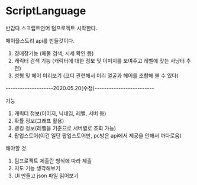 # ScriptLanguage
 
반갑다 스크립트언어 텀프로젝트 시작한다.

메이플스토리 api를 만들것이다.

1. 경매장기능 (매물 검색, 시세 확인 등)
2. 캐릭터 검색 기능 (캐릭터에 대한 정보 및 이미지를 보여주고 레벨에 맞는 사냥터 추천)
3. 성형 및 헤어 미리보기 (코디 관련해서 미리 얼굴과 헤어를 조합해 볼 수 있다)

--------------------2020.05.20(수정)-------------------------

기능
1. 캐릭터 정보(이미지, 닉네임, 레밸, 서버 등)
2. 확률 정보(그래프 활용)
3. 랭킹 정보(레밸을 기준으로 서버별로 조회 가능)
4. 팝업스토어(이건 일단 팝업스토어만, pc방은 api에서 제공을 안해서 까다로움)

해야할 것
1. 팀프로젝트 제출란 형식에 따라 제출
2. 지도 기능 생각해보기
3. UI 만들고 json 파일 읽어보기
